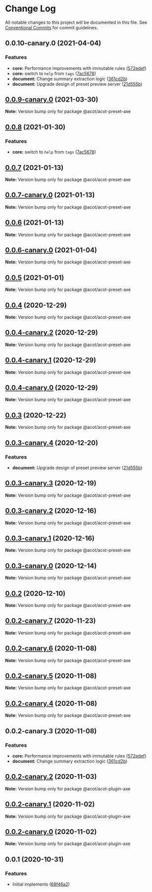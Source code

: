 # Change Log

All notable changes to this project will be documented in this file.
See [Conventional Commits](https://conventionalcommits.org) for commit guidelines.

## 0.0.10-canary.0 (2021-04-04)

### Features

- **core:** Performance improvements with immutable rules ([572edef](https://github.com/acot-a11y/acot/commit/572edefca26d1817a46e2f1c74c8d31b6762642d))
- **core:** switch to `help` from `tags` ([7ac5678](https://github.com/acot-a11y/acot/commit/7ac56780e46c26f94aeda3f0c1d1482f47521acb))
- **document:** Change summary extraction logic ([361cd2b](https://github.com/acot-a11y/acot/commit/361cd2b448439fd769c20b757fe86abe67f653ee))
- **document:** Upgrade design of preset preview server ([21d555b](https://github.com/acot-a11y/acot/commit/21d555bf191af82a4781f64ab5a0bab5bcc5232f))

## [0.0.9-canary.0](https://github.com/acot-a11y/acot/compare/@acot/acot-preset-axe@0.0.8...@acot/acot-preset-axe@0.0.9-canary.0) (2021-03-30)

**Note:** Version bump only for package @acot/acot-preset-axe

## [0.0.8](https://github.com/acot-a11y/acot/compare/@acot/acot-preset-axe@0.0.7...@acot/acot-preset-axe@0.0.8) (2021-01-30)

### Features

- **core:** switch to `help` from `tags` ([7ac5678](https://github.com/acot-a11y/acot/commit/7ac56780e46c26f94aeda3f0c1d1482f47521acb))

## [0.0.7](https://github.com/acot-a11y/acot/compare/@acot/acot-preset-axe@0.0.7-canary.0...@acot/acot-preset-axe@0.0.7) (2021-01-13)

**Note:** Version bump only for package @acot/acot-preset-axe

## [0.0.7-canary.0](https://github.com/acot-a11y/acot/compare/@acot/acot-preset-axe@0.0.6...@acot/acot-preset-axe@0.0.7-canary.0) (2021-01-13)

**Note:** Version bump only for package @acot/acot-preset-axe

## [0.0.6](https://github.com/acot-a11y/acot/compare/@acot/acot-preset-axe@0.0.6-canary.0...@acot/acot-preset-axe@0.0.6) (2021-01-13)

**Note:** Version bump only for package @acot/acot-preset-axe

## [0.0.6-canary.0](https://github.com/acot-a11y/acot/compare/@acot/acot-preset-axe@0.0.5...@acot/acot-preset-axe@0.0.6-canary.0) (2021-01-04)

**Note:** Version bump only for package @acot/acot-preset-axe

## [0.0.5](https://github.com/acot-a11y/acot/compare/@acot/acot-preset-axe@0.0.4...@acot/acot-preset-axe@0.0.5) (2021-01-01)

**Note:** Version bump only for package @acot/acot-preset-axe

## [0.0.4](https://github.com/acot-a11y/acot/compare/@acot/acot-preset-axe@0.0.4-canary.2...@acot/acot-preset-axe@0.0.4) (2020-12-29)

**Note:** Version bump only for package @acot/acot-preset-axe

## [0.0.4-canary.2](https://github.com/acot-a11y/acot/compare/@acot/acot-preset-axe@0.0.4-canary.1...@acot/acot-preset-axe@0.0.4-canary.2) (2020-12-29)

**Note:** Version bump only for package @acot/acot-preset-axe

## [0.0.4-canary.1](https://github.com/acot-a11y/acot/compare/@acot/acot-preset-axe@0.0.4-canary.0...@acot/acot-preset-axe@0.0.4-canary.1) (2020-12-29)

**Note:** Version bump only for package @acot/acot-preset-axe

## [0.0.4-canary.0](https://github.com/acot-a11y/acot/compare/@acot/acot-preset-axe@0.0.3...@acot/acot-preset-axe@0.0.4-canary.0) (2020-12-29)

**Note:** Version bump only for package @acot/acot-preset-axe

## [0.0.3](https://github.com/acot-a11y/acot/compare/@acot/acot-preset-axe@0.0.3-canary.4...@acot/acot-preset-axe@0.0.3) (2020-12-22)

**Note:** Version bump only for package @acot/acot-preset-axe

## [0.0.3-canary.4](https://github.com/acot-a11y/acot/compare/@acot/acot-preset-axe@0.0.3-canary.3...@acot/acot-preset-axe@0.0.3-canary.4) (2020-12-20)

### Features

- **document:** Upgrade design of preset preview server ([21d555b](https://github.com/acot-a11y/acot/commit/21d555bf191af82a4781f64ab5a0bab5bcc5232f))

## [0.0.3-canary.3](https://github.com/acot-a11y/acot/compare/@acot/acot-preset-axe@0.0.3-canary.2...@acot/acot-preset-axe@0.0.3-canary.3) (2020-12-19)

**Note:** Version bump only for package @acot/acot-preset-axe

## [0.0.3-canary.2](https://github.com/acot-a11y/acot/compare/@acot/acot-preset-axe@0.0.3-canary.1...@acot/acot-preset-axe@0.0.3-canary.2) (2020-12-16)

**Note:** Version bump only for package @acot/acot-preset-axe

## [0.0.3-canary.1](https://github.com/acot-a11y/acot/compare/@acot/acot-preset-axe@0.0.3-canary.0...@acot/acot-preset-axe@0.0.3-canary.1) (2020-12-16)

**Note:** Version bump only for package @acot/acot-preset-axe

## [0.0.3-canary.0](https://github.com/acot-a11y/acot/compare/@acot/acot-preset-axe@0.0.2...@acot/acot-preset-axe@0.0.3-canary.0) (2020-12-14)

**Note:** Version bump only for package @acot/acot-preset-axe

## [0.0.2](https://github.com/acot-a11y/acot/compare/@acot/acot-preset-axe@0.0.2-canary.7...@acot/acot-preset-axe@0.0.2) (2020-12-10)

**Note:** Version bump only for package @acot/acot-preset-axe

## [0.0.2-canary.7](https://github.com/acot-a11y/acot/compare/@acot/acot-preset-axe@0.0.2-canary.6...@acot/acot-preset-axe@0.0.2-canary.7) (2020-11-23)

**Note:** Version bump only for package @acot/acot-preset-axe

## [0.0.2-canary.6](https://github.com/acot-a11y/acot/compare/@acot/acot-preset-axe@0.0.2-canary.5...@acot/acot-preset-axe@0.0.2-canary.6) (2020-11-08)

**Note:** Version bump only for package @acot/acot-preset-axe

## [0.0.2-canary.5](https://github.com/acot-a11y/acot/compare/@acot/acot-preset-axe@0.0.2-canary.4...@acot/acot-preset-axe@0.0.2-canary.5) (2020-11-08)

**Note:** Version bump only for package @acot/acot-preset-axe

## [0.0.2-canary.4](https://github.com/acot-a11y/acot/compare/@acot/acot-preset-axe@0.0.2-canary.3...@acot/acot-preset-axe@0.0.2-canary.4) (2020-11-08)

**Note:** Version bump only for package @acot/acot-preset-axe

## 0.0.2-canary.3 (2020-11-08)

### Features

- **core:** Performance improvements with immutable rules ([572edef](https://github.com/acot-a11y/acot/commit/572edefca26d1817a46e2f1c74c8d31b6762642d))
- **document:** Change summary extraction logic ([361cd2b](https://github.com/acot-a11y/acot/commit/361cd2b448439fd769c20b757fe86abe67f653ee))

## [0.0.2-canary.2](https://github.com/acot-a11y/acot/compare/@acot/acot-plugin-axe@0.0.2-canary.1...@acot/acot-plugin-axe@0.0.2-canary.2) (2020-11-03)

**Note:** Version bump only for package @acot/acot-plugin-axe

## [0.0.2-canary.1](https://github.com/acot-a11y/acot/compare/@acot/acot-plugin-axe@0.0.2-canary.0...@acot/acot-plugin-axe@0.0.2-canary.1) (2020-11-02)

**Note:** Version bump only for package @acot/acot-plugin-axe

## [0.0.2-canary.0](https://github.com/acot-a11y/acot/compare/@acot/acot-plugin-axe@0.0.1...@acot/acot-plugin-axe@0.0.2-canary.0) (2020-11-02)

**Note:** Version bump only for package @acot/acot-plugin-axe

## 0.0.1 (2020-10-31)

### Features

- Initial implements ([68f46a2](https://github.com/acot-a11y/acot/commit/68f46a250de7793795678ece40d23d927ddd075c))
